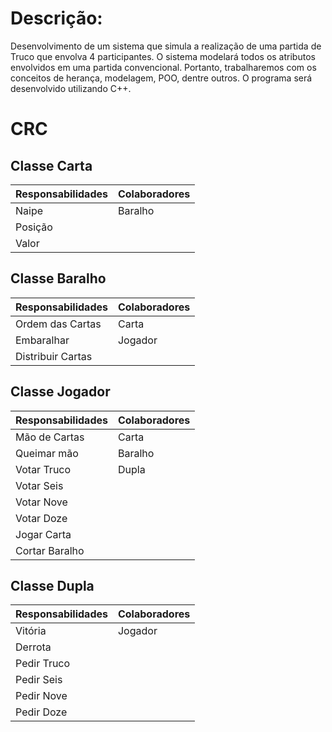 # Descrição:
Desenvolvimento de um sistema que simula a realização de uma partida de Truco que envolva 4 participantes. O sistema modelará todos os atributos envolvidos em uma partida convencional. Portanto, trabalharemos com os conceitos de herança, modelagem, POO, dentre outros. O programa será desenvolvido utilizando C++.

# CRC
## Classe Carta

Responsabilidades | Colaboradores
--------- | ------
Naipe     | Baralho
Posição   | 
Valor     | 

## Classe Baralho

Responsabilidades | Colaboradores
--------- | ------
Ordem das Cartas | Carta
Embaralhar | Jogador
Distribuir Cartas | 
 

## Classe Jogador

Responsabilidades | Colaboradores
--------- | ------
Mão de Cartas | Carta
Queimar mão | Baralho
Votar Truco | Dupla
Votar Seis |
Votar Nove |
Votar Doze |
Jogar Carta |
Cortar Baralho |

## Classe Dupla

Responsabilidades | Colaboradores
--------- | --------------
Vitória | Jogador
Derrota | 
Pedir Truco | 
Pedir Seis | 
Pedir Nove | 
Pedir Doze | 
